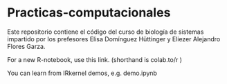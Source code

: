 # Practicas-computacionales

Este repositorio contiene el código del curso de biología de sistemas impartido por los prefesores Elisa Domínguez Hüttinger y Eliezer Alejandro Flores Garza.

For a new R-notebook, use this link. (shorthand is colab.to/r )

You can learn from IRkernel demos, e.g. demo.ipynb
